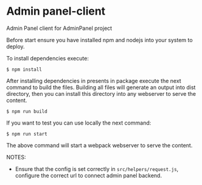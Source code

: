 # Admin panel-client

Admin Panel client for AdminPanel project

Before start ensure you have installed npm and nodejs into your system to deploy.

To install dependencies execute:

```
$ npm install
```

After installing dependencies in presents in package execute the next command to
build the files. Building all files will generate an output into dist directory, then you can
install this directory into any webserver to serve the content.

```
$ npm run build
```

If you want to test you can use locally the next command:

```
$ npm run start
```

The above command will start a webpack webserver to serve the content.

NOTES:

- Ensure that the config is set correctly in `src/helpers/request.js`, configure the correct
  url to connect admin panel backend.
